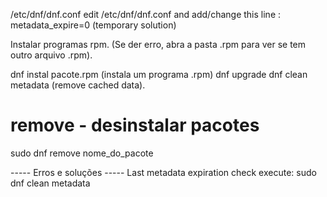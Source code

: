 /etc/dnf/dnf.conf
edit /etc/dnf/dnf.conf and add/change this line : metadata_expire=0 (temporary solution)


Instalar programas rpm. (Se der erro, abra a pasta .rpm para ver se tem outro arquivo .rpm).

dnf instal pacote.rpm	(instala um programa .rpm)
dnf upgrade
dnf clean metadata	(remove cached data).

# remove - desinstalar pacotes
sudo dnf remove nome_do_pacote



----- Erros e soluções -----
Last metadata expiration check
execute: sudo dnf clean metadata

